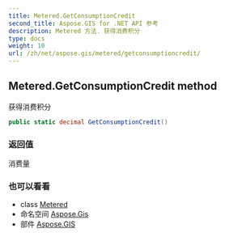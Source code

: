 ```yaml
---
title: Metered.GetConsumptionCredit
second_title: Aspose.GIS for .NET API 参考
description: Metered 方法. 获得消费积分
type: docs
weight: 10
url: /zh/net/aspose.gis/metered/getconsumptioncredit/
---
```

## Metered.GetConsumptionCredit method

获得消费积分

```csharp
public static decimal GetConsumptionCredit()
```

### 返回值

消费量

### 也可以看看

* class [Metered](../)
* 命名空间 [Aspose.Gis](../../metered/)
* 部件 [Aspose.GIS](../../../)


